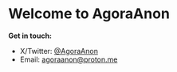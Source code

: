 # Welcome to AgoraAnon
**Get in touch:**
- X/Twitter: [@AgoraAnon](https://x.com/AgoraAnon)
- Email: agoraanon@proton.me
